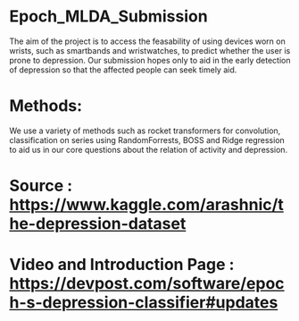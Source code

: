 # Epoch_MLDA_Submission
The aim of the project is to access the feasability of using devices worn on wrists, such as smartbands and wristwatches, to predict whether the user is prone to depression. Our submission hopes only to aid in the early detection of depression so that the affected people can seek timely aid. 

# Methods:
We use a variety of methods such as rocket transformers for convolution, classification on series using RandomForrests, BOSS and Ridge regression to aid us in our core questions about the relation of activity and depression.

# Source : https://www.kaggle.com/arashnic/the-depression-dataset

# Video and Introduction Page : https://devpost.com/software/epoch-s-depression-classifier#updates
